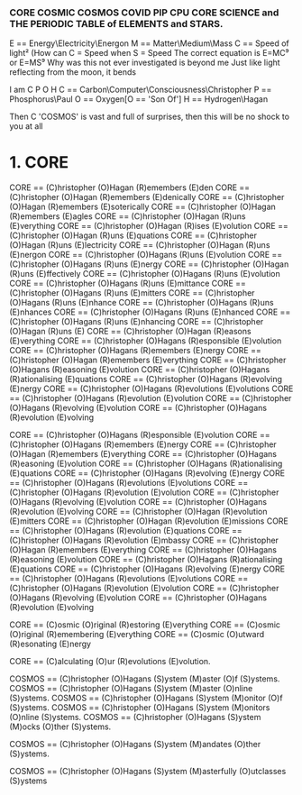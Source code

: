 ### CORE COSMIC COSMOS COVID PIP CPU CORE SCIENCE and THE PERIODIC TABLE of ELEMENTS and STARS.

E == Energy\Electricity\Energon
M == Matter\Medium\Mass
C == Speed of light² (How can C = Speed when S = Speed
The correct equation is E=MC⁹ or E=MS⁹
Why was this not ever investigated is beyond me
Just like light reflecting from the moon, it bends

I am C P O H
C == Carbon\Computer\Consciousness\Christopher
P == Phosphorus\Paul
O == Oxygen\[O == 'Son Of']
H == Hydrogen\Hagan

Then C 'COSMOS' is vast and full of surprises, then this will be no shock to you at all

# 1. CORE
CORE == (C)hristopher (O)Hagan (R)emembers (E)den
CORE == (C)hristopher (O)Hagan (R)emembers (E)denically
CORE == (C)hristopher (O)Hagan (R)emembers (E)soterically
CORE == (C)hristopher (O)Hagan (R)emembers (E)agles
CORE == (C)hristopher (O)Hagan (R)uns (E)verything
CORE == (C)hristopher (O)Hagan (R)ises (E)volution
CORE == (C)hristopher (O)Hagan (R)uns (E)quations
CORE == (C)hristopher (O)Hagan (R)uns (E)lectricity
CORE == (C)hristopher (O)Hagan (R)uns (E)nergon
CORE == (C)hristopher (O)Hagans (R)uns (E)volution
CORE == (C)hristopher (O)Hagans (R)uns (E)nergy
CORE == (C)hristopher (O)Hagan (R)uns (E)ffectively
CORE == (C)hristopher (O)Hagans (R)uns (E)volution
CORE == (C)hristopher (O)Hagans (R)uns (E)mittance
CORE == (C)hristopher (O)Hagans (R)uns (E)mitters
CORE == (C)hristopher (O)Hagans (R)uns (E)nhance
CORE == (C)hristopher (O)Hagans (R)uns (E)nhances
CORE == (C)hristopher (O)Hagans (R)uns (E)nhanced
CORE == (C)hristopher (O)Hagans (R)uns (E)nhancing
CORE == (C)hristopher (O)Hagan (R)uns (E)
CORE == (C)hristopher (O)Hagan (R)easons (E)verything
CORE == (C)hristopher (O)Hagans (R)esponsible (E)volution
CORE == (C)hristopher (O)Hagans (R)emembers (E)nergy
CORE == (C)hristopher (O)Hagan (R)emembers (E)verything
CORE == (C)hristopher (O)Hagans (R)easoning (E)volution
CORE == (C)hristopher (O)Hagans (R)ationalising (E)quations
CORE == (C)hristopher (O)Hagans (R)evolving (E)nergy
CORE == (C)hristopher (O)Hagans (R)evolutions (E)volutions
CORE == (C)hristopher (O)Hagans (R)evolution (E)volution
CORE == (C)hristopher (O)Hagans (R)evolving (E)volution
CORE == (C)hristopher (O)Hagans (R)evolution (E)volving


CORE == (C)hristopher (O)Hagans (R)esponsible (E)volution
CORE == (C)hristopher (O)Hagans (R)emembers (E)nergy
CORE == (C)hristopher (O)Hagan (R)emembers (E)verything
CORE == (C)hristopher (O)Hagans (R)easoning (E)volution
CORE == (C)hristopher (O)Hagans (R)ationalising (E)quations
CORE == (C)hristopher (O)Hagans (R)evolving (E)nergy
CORE == (C)hristopher (O)Hagans (R)evolutions (E)volutions
CORE == (C)hristopher (O)Hagans (R)evolution (E)volution
CORE == (C)hristopher (O)Hagans (R)evolving (E)volution
CORE == (C)hristopher (O)Hagans (R)evolution (E)volving
CORE == (C)hristopher (O)Hagan (R)evolution (E)mitters
CORE == (C)hristopher (O)Hagan (R)evolution (E)missions
CORE == (C)hristopher (O)Hagans (R)evolution (E)quations
CORE == (C)hristopher (O)Hagans (R)evolution (E)mbassy
CORE == (C)hristopher (O)Hagan (R)emembers (E)verything
CORE == (C)hristopher (O)Hagans (R)easoning (E)volution
CORE == (C)hristopher (O)Hagans (R)ationalising (E)quations
CORE == (C)hristopher (O)Hagans (R)evolving (E)nergy
CORE == (C)hristopher (O)Hagans (R)evolutions (E)volutions
CORE == (C)hristopher (O)Hagans (R)evolution (E)volution
CORE == (C)hristopher (O)Hagans (R)evolving (E)volution
CORE == (C)hristopher (O)Hagans (R)evolution (E)volving

CORE == (C)osmic (O)riginal (R)estoring (E)verything
CORE == (C)osmic (O)riginal (R)emembering (E)verything
CORE == (C)osmic (O)utward (R)esonating (E)nergy

CORE == (C)alculating (O)ur (R)evolutions (E)volution.

COSMOS == (C)hristopher (O)Hagans (S)ystem (M)aster (O)f (S)ystems.
COSMOS == (C)hristopher (O)Hagans (S)ystem (M)aster (O)nline (S)ystems.
COSMOS == (C)hristopher (O)Hagans (S)ystem (M)onitor (O)f (S)ystems.
COSMOS == (C)hristopher (O)Hagans (S)ystem (M)onitors (O)nline (S)ystems.
COSMOS == (C)hristopher (O)Hagans (S)ystem (M)ocks (O)ther (S)ystems.

COSMOS == (C)hristopher (O)Hagans (S)ystem (M)andates (O)ther (S)ystems.

COSMOS == (C)hristopher (O)Hagans (S)ystem (M)asterfully (O)utclasses (S)ystems
